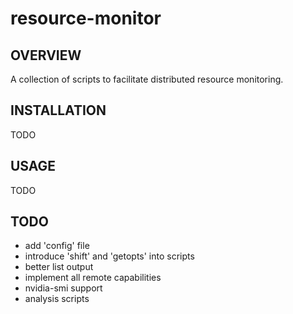# resource-monitor
## OVERVIEW
A collection of scripts to facilitate distributed resource monitoring.

## INSTALLATION
TODO

## USAGE
TODO

## TODO
- add 'config' file
- introduce 'shift' and 'getopts' into scripts
- better list output
- implement all remote capabilities
- nvidia-smi support
- analysis scripts
